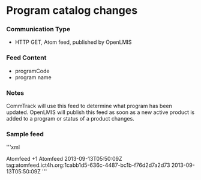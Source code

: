 # Program catalog changes

### Communication Type

- HTTP GET, Atom feed, published by OpenLMIS

### Feed Content

- programCode
- program name 

### Notes

CommTrack will use this feed to determine what program has been updated. OpenLMIS will publish this feed as soon as a new active product is added to a program or status of a product changes.

### Sample feed

'''xml
<?xml version="1.0" encoding="UTF-8"?>
<feed xmlns="http://www.w3.org/2005/Atom">
 <title>Event feed</title>
 <link rel="self" type="application/atom+xml" href="https://uat.221.134.198.28.xip.io/feeds/programCatalogChanges/recent" />
 <link rel="via" type="application/atom+xml" href="https://uat.221.134.198.28.xip.io/feeds/programCatalogChanges/1" />
 <author>
   <name>Atomfeed</name>
 </author>
 <id>+1</id>
 <generator uri="https://github.com/ICT4H/atomfeed">Atomfeed</generator>
 <updated>2013-09-13T05:50:09Z</updated>
 <entry>
   <title>Program Catalog Changes</title>
   <category term="programCatalogChanges" />
   <id>tag:atomfeed.ict4h.org:1cabb1d5-636c-4487-bc1b-f76d2d7a2d73</id>
   <updated>2013-09-13T05:50:09Z</updated>
   <content type="application/vnd.atomfeed+xml"><![CDATA[{"programCode":"HIV","programName":"HIV"}]]></content>
 </entry>
</feed>
'''
